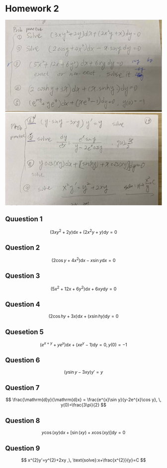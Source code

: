 # Homework 2

![](./images/hw2-1.jpg)
![](./images/hw2-2.jpg)

## Quuestion 1

$$
(3xy^{2}+2y)\mathrm{d}x+(2x^{2}y+y)\mathrm{d}y = 0
$$

## Question 2

$$
(2\cos y+4x^{2})\mathrm{d}x-x\sin y\mathrm{d}x = 0
$$

## Question 3

$$
(5x^{2}+12x+6y^{2})\mathrm{d}x+6xy\mathrm{d}y=0
$$

## Question 4

$$
(2\cos h y +3x)\mathrm{d}x+(x\sin h y)\mathrm{d}y = 0
$$

## Quesetion 5

$$
(e^{x+y}+ye^{y})\mathrm{d}x+(xe^{y}-1)\mathrm{d}y = 0, \, y(0)=-1
$$

## Question 6

$$
(y\sin y - 3xy)y' = y
$$

## Question 7

$$
\frac{\mathrm{d}y}{\mathrm{d}x} = \frac{e^{x}\sin y}{y-2e^{x}\cos y}, \, y(0)=\frac{3\pi}{2}
$$

## Question 8

$$
y\cos(xy)\mathrm{d}x+[\sin(xy)+x\cos(xy)]\mathrm{d}y=0
$$

## Question 9

$$
x^{2}y'=y^{2}+2xy ,\, \text{solve}:x+\frac{x^{2}}{y}=C
$$

